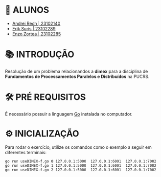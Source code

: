 # 🔖 ALUNOS

- [Andrei Rech | 23102140](https://github.com/AndreiRech) 
- [Erik Suris | 23102289](https://github.com/erikvsuris)
- [Enzo Zortea | 23102285](https://github.com/Padeiruuu)

# 📚 INTRODUÇÃO

Resolução de um problema relacionandos a **dimex** para a disciplina de **Fundamentos de Processamentos Paralelos e Distribuídos** na PUCRS.

# 🛠 PRÉ REQUISITOS

É necessário possuir a linguagem [Go](https://go.dev/doc/install) instalada no computador.

# ⚙ INICIALIZAÇÃO

Para rodar o exercício, utilize os comandos como o exemplo a seguir em diferentes terminais:

```
go run useDIMEX-f.go 0 127.0.0.1:5000  127.0.0.1:6001  127.0.0.1:7002
go run useDIMEX-f.go 1 127.0.0.1:5000  127.0.0.1:6001  127.0.0.1:7002
go run useDIMEX-f.go 2 127.0.0.1:5000  127.0.0.1:6001  127.0.0.1:7002
```
